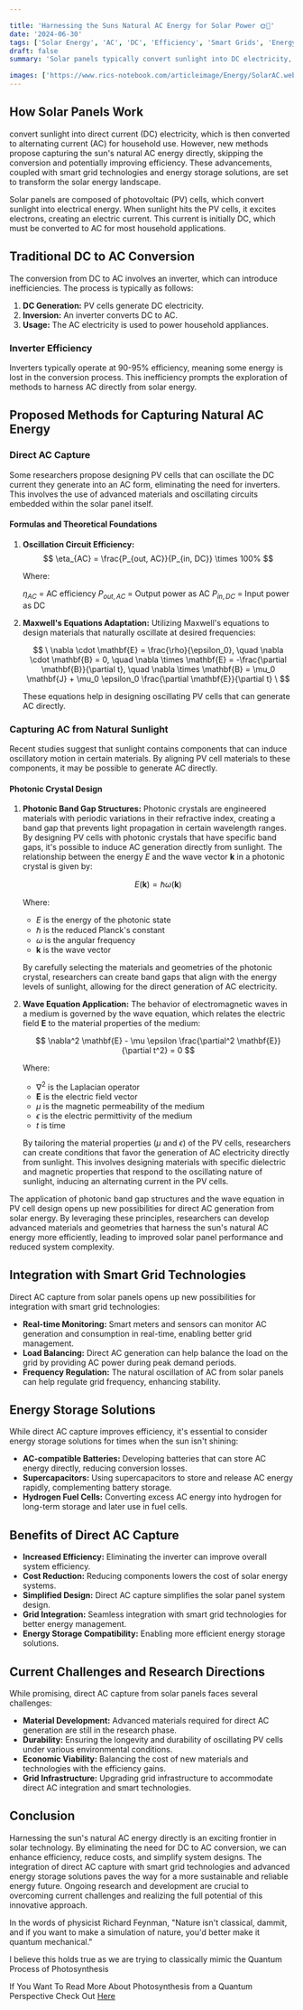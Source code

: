 ```yaml
---

title: 'Harnessing the Suns Natural AC Energy for Solar Power 🌞🔌'
date: '2024-06-30'
tags: ['Solar Energy', 'AC', 'DC', 'Efficiency', 'Smart Grids', 'Energy Storage']
draft: false
summary: 'Solar panels typically convert sunlight into DC electricity, which is then converted to AC for household use. However, capturing the suns natural AC energy directly could enhance efficiency. Learn about the proposed methods, their benefits, and how they integrate with smart grid technologies and energy storage solutions.'

images: ['https://www.rics-notebook.com/articleimage/Energy/SolarAC.webp']
---
```


## How Solar Panels Work 

convert sunlight into direct current (DC) electricity, which is then converted to alternating current (AC) for household use. However, new methods propose capturing the sun's natural AC energy directly, skipping the conversion and potentially improving efficiency. These advancements, coupled with smart grid technologies and energy storage solutions, are set to transform the solar energy landscape.

Solar panels are composed of photovoltaic (PV) cells, which convert sunlight into electrical energy. When sunlight hits the PV cells, it excites electrons, creating an electric current. This current is initially DC, which must be converted to AC for most household applications.

## Traditional DC to AC Conversion

The conversion from DC to AC involves an inverter, which can introduce inefficiencies. The process is typically as follows:

1. **DC Generation:** PV cells generate DC electricity.  
2. **Inversion:** An inverter converts DC to AC.
3. **Usage:** The AC electricity is used to power household appliances.

### Inverter Efficiency

Inverters typically operate at 90-95% efficiency, meaning some energy is lost in the conversion process. This inefficiency prompts the exploration of methods to harness AC directly from solar energy.

## Proposed Methods for Capturing Natural AC Energy

### Direct AC Capture

Some researchers propose designing PV cells that can oscillate the DC current they generate into an AC form, eliminating the need for inverters. This involves the use of advanced materials and oscillating circuits embedded within the solar panel itself.

#### Formulas and Theoretical Foundations

1. **Oscillation Circuit Efficiency:**  
   $$
    \eta_{AC} = \frac{P_{out, AC}}{P_{in, DC}} \times 100%
    $$

    Where:

    $\eta_{AC}$ = AC efficiency
    $P_{out, AC}$ = Output power as AC
    $P_{in, DC}$ = Input power as DC

2. **Maxwell's Equations Adaptation:**
   Utilizing Maxwell's equations to design materials that naturally oscillate at desired frequencies:
   
   $$
   \
   \nabla \cdot \mathbf{E} = \frac{\rho}{\epsilon_0}, \quad \nabla \cdot \mathbf{B} = 0, \quad \nabla \times \mathbf{E} = -\frac{\partial \mathbf{B}}{\partial t}, \quad \nabla \times \mathbf{B} = \mu_0 \mathbf{J} + \mu_0 \epsilon_0 \frac{\partial \mathbf{E}}{\partial t}
   \
   $$

   These equations help in designing oscillating PV cells that can generate AC directly.

### Capturing AC from Natural Sunlight

Recent studies suggest that sunlight contains components that can induce oscillatory motion in certain materials. By aligning PV cell materials to these components, it may be possible to generate AC directly.

#### Photonic Crystal Design  

1. **Photonic Band Gap Structures:**
   Photonic crystals are engineered materials with periodic variations in their refractive index, creating a band gap that prevents light propagation in certain wavelength ranges. By designing PV cells with photonic crystals that have specific band gaps, it's possible to induce AC generation directly from sunlight. The relationship between the energy $E$ and the wave vector $\mathbf{k}$ in a photonic crystal is given by:

   $$
   E(\mathbf{k}) = \hbar \omega(\mathbf{k})
   $$

   Where:
   - $E$ is the energy of the photonic state
   - $\hbar$ is the reduced Planck's constant
   - $\omega$ is the angular frequency
   - $\mathbf{k}$ is the wave vector

   By carefully selecting the materials and geometries of the photonic crystal, researchers can create band gaps that align with the energy levels of sunlight, allowing for the direct generation of AC electricity.

2. **Wave Equation Application:**
   The behavior of electromagnetic waves in a medium is governed by the wave equation, which relates the electric field $\mathbf{E}$ to the material properties of the medium:

   $$
   \nabla^2 \mathbf{E} - \mu \epsilon \frac{\partial^2 \mathbf{E}}{\partial t^2} = 0
   $$

   Where:
   - $\nabla^2$ is the Laplacian operator
   - $\mathbf{E}$ is the electric field vector
   - $\mu$ is the magnetic permeability of the medium
   - $\epsilon$ is the electric permittivity of the medium
   - $t$ is time

   By tailoring the material properties ($\mu$ and $\epsilon$) of the PV cells, researchers can create conditions that favor the generation of AC electricity directly from sunlight. This involves designing materials with specific dielectric and magnetic properties that respond to the oscillating nature of sunlight, inducing an alternating current in the PV cells.

The application of photonic band gap structures and the wave equation in PV cell design opens up new possibilities for direct AC generation from solar energy. By leveraging these principles, researchers can develop advanced materials and geometries that harness the sun's natural AC energy more efficiently, leading to improved solar panel performance and reduced system complexity.

## Integration with Smart Grid Technologies

Direct AC capture from solar panels opens up new possibilities for integration with smart grid technologies:

- **Real-time Monitoring:** Smart meters and sensors can monitor AC generation and consumption in real-time, enabling better grid management.
- **Load Balancing:** Direct AC generation can help balance the load on the grid by providing AC power during peak demand periods.
- **Frequency Regulation:** The natural oscillation of AC from solar panels can help regulate grid frequency, enhancing stability.

## Energy Storage Solutions

While direct AC capture improves efficiency, it's essential to consider energy storage solutions for times when the sun isn't shining:

- **AC-compatible Batteries:** Developing batteries that can store AC energy directly, reducing conversion losses.
- **Supercapacitors:** Using supercapacitors to store and release AC energy rapidly, complementing battery storage.
- **Hydrogen Fuel Cells:** Converting excess AC energy into hydrogen for long-term storage and later use in fuel cells.

## Benefits of Direct AC Capture

- **Increased Efficiency:** Eliminating the inverter can improve overall system efficiency.
- **Cost Reduction:** Reducing components lowers the cost of solar energy systems.  
- **Simplified Design:** Direct AC capture simplifies the solar panel system design.
- **Grid Integration:** Seamless integration with smart grid technologies for better energy management.
- **Energy Storage Compatibility:** Enabling more efficient energy storage solutions.

## Current Challenges and Research Directions

While promising, direct AC capture from solar panels faces several challenges:

- **Material Development:** Advanced materials required for direct AC generation are still in the research phase.
- **Durability:** Ensuring the longevity and durability of oscillating PV cells under various environmental conditions.  
- **Economic Viability:** Balancing the cost of new materials and technologies with the efficiency gains.
- **Grid Infrastructure:** Upgrading grid infrastructure to accommodate direct AC integration and smart technologies.

## Conclusion

Harnessing the sun's natural AC energy directly is an exciting frontier in solar technology. By eliminating the need for DC to AC conversion, we can enhance efficiency, reduce costs, and simplify system designs. The integration of direct AC capture with smart grid technologies and advanced energy storage solutions paves the way for a more sustainable and reliable energy future. Ongoing research and development are crucial to overcoming current challenges and realizing the full potential of this innovative approach.


In the words of physicist Richard Feynman, "Nature isn't classical, dammit, and if you want to make a simulation of nature, you'd better make it quantum mechanical."

I believe this holds true as we are trying to classically mimic the Quantum Process of Photosynthesis 

If You Want To Read More About Photosynthesis from a Quantum Perspective Check Out 
[Here](https://www.rics-notebook.com/blog/Physics/QPhotosynthesis)
